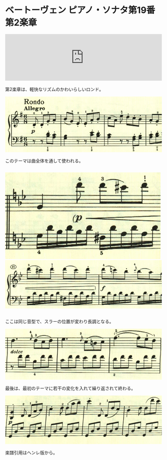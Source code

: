# ベートーヴェン ピアノ・ソナタ第19番 第2楽章

<iframe allow="autoplay *; encrypted-media *;" frameborder="0" height="150" style="width:100%;max-width:660px;overflow:hidden;background:transparent;" sandbox="allow-forms allow-popups allow-same-origin allow-scripts allow-storage-access-by-user-activation allow-top-navigation-by-user-activation" src="https://embed.music.apple.com/us/album/piano-sonata-no-19-in-g-minor-op-49-no-1-ii-rondo/960633853?i=960634123&app=music"></iframe>

第2楽章は、軽快なリズムのかわいらしいロンド。

<img src="919.jpg">

このテーマは曲全体を通して使われる。

<p style="display:inline-block;"><img src="918.jpg"><img src="920.jpg">

ここは同じ音型で、スラーの位置が変わり長調となる。

<img src="916.jpg">

最後は、最初のテーマに若干の変化を入れて繰り返されて終わる。

<img src="917.jpg">

楽譜引用はヘンレ版から。
